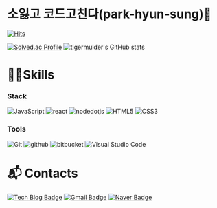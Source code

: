 # 소잃고 코드고친다(park-hyun-sung)🍔

[![Hits](https://hits.seeyoufarm.com/api/count/incr/badge.svg?url=https%3A%2F%2Fgithub.com%2Ftigermulder%2Fpark-hyunsung&count_bg=%23BF45FF&title_bg=%232BA41A&icon=&icon_color=%23E7E7E7&title=hits&edge_flat=false)](https://hits.seeyoufarm.com)

[![Solved.ac Profile](http://mazassumnida.wtf/api/v2/generate_badge?boj=rlatnsskd123)](https://solved.ac/rlatnsskd123/)
![tigermulder's GitHub stats](https://github-readme-stats.vercel.app/api?username=tigermulder&show_icons=true&theme=radical)

# 🐱‍🚀Skills
### Stack
![JavaScript](https://img.shields.io/badge/JavaScript-F7DF1E.svg?&style=for-the-badge&logo=JavaScript&logoColor=white)
![react](https://img.shields.io/badge/react-61DAFB.svg?&style=for-the-badge&logo=react&logoColor=white)
![nodedotjs](https://img.shields.io/badge/nodedotjs-339933.svg?&style=for-the-badge&logo=nodedotjs&logoColor=white)
![HTML5](https://img.shields.io/badge/HTML5-E34F26.svg?&style=for-the-badge&logo=HTML5&logoColor=white)
![CSS3](https://img.shields.io/badge/CSS3-1572B6.svg?&style=for-the-badge&logo=CSS3&logoColor=white)

### Tools
![Git](https://img.shields.io/badge/Git-F05032.svg?&style=for-the-badge&logo=Git&logoColor=white)
![github](https://img.shields.io/badge/github-181717.svg?&style=for-the-badge&logo=github&logoColor=white)
![bitbucket](https://img.shields.io/badge/bitbucket-0052CC.svg?&style=for-the-badge&logo=bitbucket&logoColor=white)
![Visual Studio Code](https://img.shields.io/badge/Visual%20Studio%20Code-007ACC.svg?&style=for-the-badge&logo=Visual%20Studio%20Code&logoColor=white)

# :mailbox_with_mail: Contacts
[![Tech Blog Badge](http://img.shields.io/badge/-Tech%20blog-black?style=flat-square&logo=github&link=https://velog.io/@tiger_front_end/posts)](https://velog.io/@tiger_front_end/posts)
[![Gmail Badge](https://img.shields.io/badge/Gmail-d14836?style=flat-square&logo=Gmail&logoColor=white&link=mailto:rlatnsskd123@gmail.com)](mailto:rlatnsskd123@gmail.com)
[![Naver Badge](https://img.shields.io/badge/Naver-03C75A?style=flat-square&logo=Naver&logoColor=white&link=mailto:rlatnsskd123@naver.com)](mailto:rlatnsskd123@naver.com)
